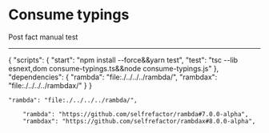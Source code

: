 # Consume typings

Post fact manual test

---

{
  "scripts": {
    "start": "npm install --force&&yarn test",
    "test": "tsc --lib esnext,dom consume-typings.ts&&node consume-typings.js"
  },
  "dependencies": {
    "rambda": "file:./../../../rambda/",
    "rambdax": "file:./../../../rambdax/"
  }
}

    "rambda": "file:./../../../rambda/",

```
    "rambda": "https://github.com/selfrefactor/rambda#7.0.0-alpha",
    "rambdax": "https://github.com/selfrefactor/rambdax#8.0.0-alpha",
```
